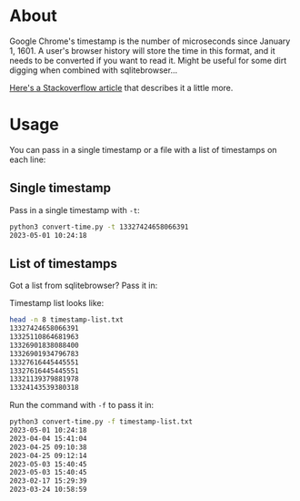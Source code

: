 # About

Google Chrome's timestamp is the number of microseconds since January 1, 1601. A user's browser history will store the time in this format, and it needs to be converted if you want to read it. Might be useful for some dirt digging when combined with sqlitebrowser...

[Here's a Stackoverflow article](https://stackoverflow.com/questions/20458406/what-is-the-format-of-chromes-timestamps) that describes it a little more.

# Usage

You can pass in a single timestamp or a file with a list of timestamps on each line:

## Single timestamp

Pass in a single timestamp with `-t`:

```bash
python3 convert-time.py -t 13327424658066391
2023-05-01 10:24:18
```

## List of timestamps

Got a list from sqlitebrowser? Pass it in:

Timestamp list looks like:

```bash
head -n 8 timestamp-list.txt
13327424658066391
13325110864681963
13326901838088400
13326901934796783
13327616445445551
13327616445445551
13321139379881978
13324143539380318
```

Run the command with `-f` to pass it in:

```bash
python3 convert-time.py -f timestamp-list.txt
2023-05-01 10:24:18
2023-04-04 15:41:04
2023-04-25 09:10:38
2023-04-25 09:12:14
2023-05-03 15:40:45
2023-05-03 15:40:45
2023-02-17 15:29:39
2023-03-24 10:58:59
```
